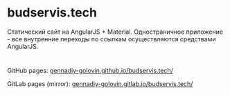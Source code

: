 # budservis.tech

Статический сайт на AngularJS + Material. Одностраничное приложение - все
внутренние переходы по ссылкам осуществляются средствами AngularJS.

#

GitHub pages: [gennadiy-golovin.github.io/budservis.tech/](https://gennadiy-golovin.github.io/budservis.tech/)

GitLab pages (mirror): [gennadiy-golovin.gitlab.io/budservis.tech/](https://gennadiy-golovin.gitlab.io/budservis.tech/)
